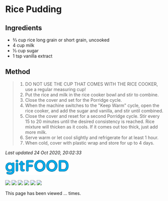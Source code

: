 # Rice Pudding

## Ingredients

- ⅔ cup rice long grain or short grain, uncooked
- 4 cup milk
- ⅓ cup sugar
- 1 tsp vanilla extract

## Method

> 1. DO NOT USE THE CUP THAT COMES WITH THE RICE COOKER, use a regular measuring cup!
> 2. Put the rice and milk in the rice cooker bowl and stir to combine.
> 3. Close the cover and set for the Porridge cycle.
> 4. When the machine switches to the "Keep Warm" cycle, open the rice cooker, and add the sugar and vanilla, and stir until combined.
> 5. Close the cover and reset for a second Porridge cycle. Stir every 15 to 20 minutes until the desired consistency is reached. Rice mixture will thicken as it cools. If it comes out too thick, just add more milk.
> 6. Serve warm or let cool slightly and refrigerate for at least 1 hour.
> 7. When cold, cover with plastic wrap and store for up to 4 days.

*Last updated 24 Oct 2020, 20:02:33*

<img src="../images/logo_sm.png" width="40%" />

<img src="https://img.shields.io/badge/dairy-blue.svg" /> <img src="https://img.shields.io/badge/dessert-blue.svg" /> <img src="https://img.shields.io/badge/easy-blue.svg" /> <img src="https://img.shields.io/badge/rice-blue.svg" /> <img src="https://img.shields.io/badge/rice_cooker-blue.svg" /> <img src="https://img.shields.io/badge/vegetarian-blue.svg" /> 

<p>This page has been viewed <span id="counter">...</span> times.</p>

<script src="../assets/js/pageviews.js"></script>